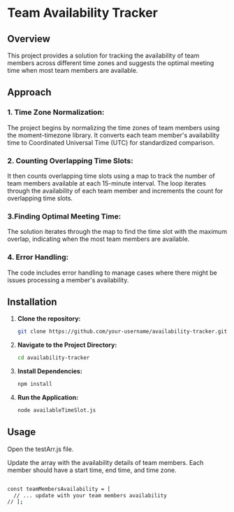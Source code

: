 # Team Availability Tracker

## Overview

This project provides a solution for tracking the availability of team members across different time zones and suggests the optimal meeting time when most team members are available.

## Approach
### 1. Time Zone Normalization:
The project begins by normalizing the time zones of team members using the moment-timezone library.
It converts each team member's availability time to Coordinated Universal Time (UTC) for standardized comparison.

### 2. Counting Overlapping Time Slots:
It then counts overlapping time slots using a map to track the number of team members available at each 15-minute interval.
The loop iterates through the availability of each team member and increments the count for overlapping time slots.

### 3.Finding Optimal Meeting Time:
The solution iterates through the map to find the time slot with the maximum overlap, indicating when the most team members are available.

### 4. Error Handling:
The code includes error handling to manage cases where there might be issues processing a member's availability.


## Installation

1. **Clone the repository:**

   ```bash
   git clone https://github.com/your-username/availability-tracker.git

2. **Navigate to the Project Directory:**

   ```bash
   cd availability-tracker
3. **Install Dependencies:**

   ```bash
   npm install
4. **Run the Application:**

   ```bash
   node availableTimeSlot.js

## Usage
Open the testArr.js file.

Update the array with the availability details of team members. Each member should have a start time, end time, and time zone.

```bash

const teamMembersAvailability = [
  // ... update with your team members availability
// ];
